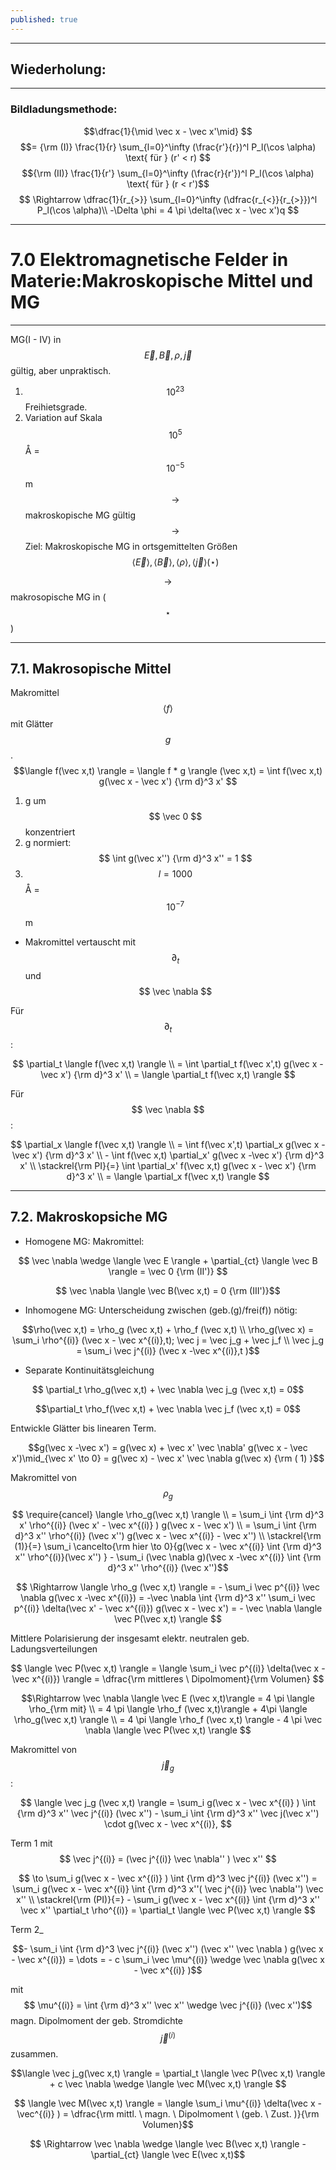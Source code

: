 ```yaml
---
published: true
---
```

---

## Wiederholung:

---

### Bildladungsmethode:

$$\dfrac{1}{\mid \vec x - \vec x'\mid} $$ 
$$=  {\rm (I)} \frac{1}{r} \sum_{l=0}^\infty (\frac{r'}{r})^l P_l(\cos \alpha) \text{ für } (r' < r) $$
$${\rm (II)} \frac{1}{r'} \sum_{l=0}^\infty (\frac{r}{r'})^l P_l(\cos \alpha) \text{ für } (r < r')$$ 
$$ \Rightarrow \dfrac{1}{r_{>}} \sum_{l=0}^\infty (\dfrac{r_{<}}{r_{>}})^l P_l(\cos \alpha)\\ -\Delta \phi = 4 \pi \delta(\vec x - \vec x')q $$

---

# 7.0 Elektromagnetische Felder in Materie:Makroskopische Mittel und MG

---
MG(I - IV) in $$ \vec E,\vec B,\rho,\vec j$$ gültig, aber unpraktisch.

1. $$10^{23}$$ Freihietsgrade.
2. Variation auf Skala $$10^5$$ Å = $$ 10^{-5}$$ m
$$\to$$ makroskopische MG gültig
$$\to$$ Ziel: Makroskopische MG in ortsgemittelten Größen $$\langle \vec E\rangle ,\langle \vec B \rangle , \langle \rho \rangle, \langle \vec j \rangle (\star) $$

$$ \to$$ makrosopische MG in ($$\star$$)

---
## 7.1. Makrosopische Mittel

Makromittel $$ \langle f \rangle $$ mit Glätter $$ g $$. $$\langle f(\vec x,t) \rangle = \langle f * g \rangle (\vec x,t) = \int f(\vec x,t) g(\vec x - \vec x') {\rm d}^3 x' $$

1. g um $$ \vec 0 $$ konzentriert
2. g normiert: $$ \int g(\vec x'') {\rm d}^3 x'' = 1 $$
3. $$ l = 1000$$ Å = $$ 10^{-7} $$ m

- Makromittel vertauscht mit $$ \partial_t $$ und $$ \vec \nabla $$ 

Für $$ \partial_t $$:

$$ \partial_t \langle f(\vec x,t) \rangle \\ = \int \partial_t f(\vec x',t) g(\vec x - \vec x') {\rm d}^3 x' \\ = \langle \partial_t f(\vec x,t) \rangle $$

Für $$ \vec \nabla $$:

$$ \partial_x \langle f(\vec x,t) \rangle \\ = \int  f(\vec x',t) \partial_x g(\vec x - \vec x') {\rm d}^3 x' \\ - \int f(\vec x,t) \partial_x' g(\vec x -\vec x') {\rm d}^3 x' \\ \stackrel{\rm PI}{=} \int \partial_x' f(\vec x,t) g(\vec x - \vec x') {\rm d}^3 x' \\ = \langle \partial_x f(\vec x,t) \rangle $$

---

## 7.2. Makroskopsiche MG 

- Homogene MG: Makromittel:

$$ \vec \nabla \wedge \langle \vec E \rangle + \partial_{ct} \langle \vec B \rangle = \vec 0 {\rm (II')} $$

$$ \vec \nabla \langle \vec B(\vec x,t) = 0 {\rm (III')}$$

- Inhomogene MG: Unterscheidung zwischen (geb.(g)/frei(f)) nötig:

$$\rho(\vec x,t) = \rho_g (\vec x,t) + \rho_f (\vec x,t) \\ \rho_g(\vec x) = \sum_i \rho^{(i)} (\vec x - \vec x^{(i)},t); \vec j = \vec j_g + \vec j_f \\ \vec j_g = \sum_i \vec j^{(i)} (\vec x -\vec x^{(i)},t )$$ 

- Separate Kontinuitätsgleichung

$$ \partial_t \rho_g(\vec x,t) + \vec \nabla \vec j_g (\vec x,t) = 0$$

$$\partial_t \rho_f(\vec x,t) + \vec \nabla \vec j_f (\vec x,t) = 0$$

Entwickle Glätter bis linearen Term.

$$g(\vec x -\vec x') = g(\vec x) + \vec x' \vec \nabla' g(\vec x - \vec x')\mid_{\vec x' \to 0} = g(\vec x) - \vec x' \vec \nabla g(\vec x) {\rm ( 1) }$$

Makromittel von $$ \rho_g $$ 

$$ \require{cancel} \langle \rho_g(\vec x,t) \rangle \\ = \sum_i \int {\rm d}^3 x' \rho^{(i)} (\vec x' - \vec x^{(i)} ) g(\vec x - \vec x') \\ = \sum_i \int {\rm d}^3 x'' \rho^{(i)} (\vec x'') g(\vec x - \vec x^{(i)} - \vec x'') \\  \stackrel{\rm (1)}{=} \sum_i \cancelto{\rm hier \to 0}{g(\vec x - \vec x^{(i)} \int {\rm d}^3 x'' \rho^{(i)}(\vec x'') } - \sum_i (\vec \nabla g)(\vec x -\vec x^{(i)} \int {\rm d}^3 x'' \rho^{(i)} (\vec x'')$$

$$ \Rightarrow \langle \rho_g (\vec x,t) \rangle = - \sum_i \vec p^{(i)} \vec \nabla g(\vec x -\vec x^{(i)}) = -\vec \nabla \int {\rm d}^3 x'' \sum_i \vec p^{(i)} \delta(\vec x' - \vec x^{(i)}) g(\vec x - \vec x') = - \vec \nabla \langle \vec P(\vec x,t) \rangle $$

Mittlere Polarisierung der insgesamt elektr. neutralen geb. Ladungsverteilungen

$$ \langle \vec P(\vec x,t) \rangle = \langle \sum_i \vec p^{(i)} \delta(\vec x -\vec x^{(i)}) \rangle = \dfrac{\rm mittleres \ Dipolmoment}{\rm Volumen} $$

$$\Rightarrow \vec \nabla \langle \vec E (\vec x,t)\rangle = 4 \pi \langle \rho_{\rm mit} \\ = 4 \pi \langle \rho_f (\vec x,t)\rangle + 4\pi \langle \rho_g(\vec x,t) \rangle \\ = 4 \pi \langle \rho_f (\vec x,t) \rangle - 4 \pi \vec \nabla \langle \vec P(\vec x,t) \rangle  $$

Makromittel von $$ \vec j_g $$:

$$ \langle \vec j_g (\vec x,t) \rangle  = \sum_i g(\vec x - \vec x^{(i)} ) \int {\rm d}^3 x'' \vec j^{(i)} (\vec x'') - \sum_i \int {\rm d}^3 x'' \vec j(\vec x'') \cdot g(\vec x - \vec x^{(i)},  $$

Term 1 mit $$ \vec j^{(i)} = (\vec j^{(i)} \vec \nabla'' ) \vec x'' $$

$$ \to \sum_i g(\vec x - \vec x^{(i)} ) \int {\rm d}^3 \vec j^{(i)} (\vec x'') = \sum_i g(\vec x - \vec x^{(i)} \int {\rm d}^3 x''( \vec j^{(i)} \vec \nabla'') \vec x'' \\ \stackrel{\rm (PI)}{=} - \sum_i g(\vec x - \vec x^{(i)} \int {\rm d}^3 x'' \vec x'' \partial_t \rho^{(i)} = \partial_t \langle \vec P(\vec x,t) \rangle $$

Term 2_ 

$$- \sum_i \int {\rm d}^3 \vec j^{(i)} (\vec x'') (\vec x'' \vec \nabla ) g(\vec x - \vec x^{(i)}) = \dots = - c \sum_i \vec \mu^{(i)} \wedge \vec \nabla g(\vec x - \vec x^{(i)} )$$

mit $$ \mu^{(i)} = \int {\rm d}^3 x'' \vec x'' \wedge \vec j^{(i)} (\vec x'')$$ magn. Dipolmoment der geb. Stromdichte $$ \vec j^{(i)} $$ zusammen.

$$\langle \vec j_g(\vec x,t) \rangle = \partial_t \langle \vec P(\vec x,t) \rangle + c \vec \nabla \wedge \langle \vec M(\vec x,t) \rangle  $$

$$ \langle \vec M(\vec x,t) \rangle = \langle \sum_i \mu^{(i)} \delta(\vec x - \vec^{(i)} ) = \dfrac{\rm mittl. \ magn. \ Dipolmoment \ (geb. \ Zust. )}{\rm Volumen}$$

$$ \Rightarrow  \vec \nabla \wedge \langle \vec B(\vec x,t) \rangle -\partial_{ct} \langle \vec E(\vec x,t)$$